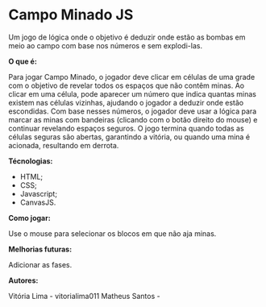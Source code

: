 # Campo Minado JS
Um jogo de lógica onde o objetivo é deduzir onde estão as bombas em meio ao campo com base nos números e sem explodi-las.

**O que é:**

  Para jogar Campo Minado, o jogador deve clicar em células de uma grade com o objetivo de revelar todos os espaços que não contêm minas. Ao clicar em uma célula, pode aparecer um número que indica quantas minas existem nas células vizinhas, ajudando o jogador a deduzir onde estão escondidas. Com base nesses números, o jogador deve usar a lógica para marcar as minas com bandeiras (clicando com o botão direito do mouse) e continuar revelando espaços seguros. O jogo termina quando todas as células seguras são abertas, garantindo a vitória, ou quando uma mina é acionada, resultando em derrota.


**Técnologias:**

- HTML;
- CSS;
- Javascript;
- CanvasJS.
  

**Como jogar:**

  Use o mouse para selecionar os blocos em que não aja minas.

**Melhorias futuras:**

  Adicionar as fases.

**Autores:**

  Vitória Lima - vitorialima011
  Matheus Santos - 

